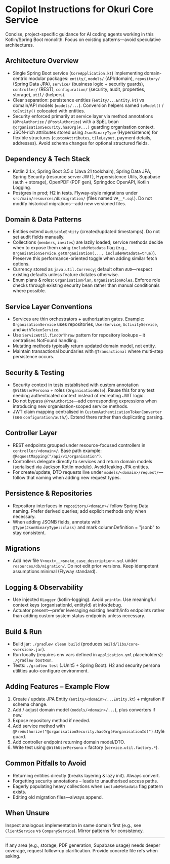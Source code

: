 # Copilot Instructions for Okuri Core Service

Concise, project-specific guidance for AI coding agents working in this Kotlin/Spring Boot monolith. Focus on existing patterns—avoid speculative architectures.

## Architecture Overview
- Single Spring Boot service (`CoreApplication.kt`) implementing domain-centric modular packages: `entity/`, `models/` (API/domain), `repository/` (Spring Data JPA), `service/` (business logic + security guards), `controller/` (REST), `configuration/` (security, audit, properties, storage), `util/` (helpers).
- Clear separation: persistence entities (`entity/...Entity.kt`) vs domain/API models (`models/...`). Conversion helpers named `toModel()` / `toEntity()` colocated with entities.
- Security enforced primarily at service layer via method annotations (`@PreAuthorize` / `@PostAuthorize`) with a SpEL bean `@organisationSecurity.hasOrg(#...)` guarding organisation context.
- JSON-rich attributes stored using `JsonBinaryType` (Hypersistence) for flexible structures (`customAttributes`, `tileLayout`, payment details, addresses). Avoid schema changes for optional structured fields.

## Dependency & Tech Stack
- Kotlin 2.1.x, Spring Boot 3.5.x (Java 21 toolchain), Spring Data JPA, Spring Security (resource server JWT), Hypersistence Utils, Supabase (auth + storage), OpenPDF (PDF gen), Springdoc OpenAPI, Kotlin Logging.
- Postgres in prod; H2 in tests. Flyway-style migrations under `src/main/resources/db/migration/` (files named `V#__*.sql`). Do not modify historical migrations—add new versioned files.

## Domain & Data Patterns
- Entities extend `AuditableEntity` (created/updated timestamps). Do not set audit fields manually.
- Collections (`members`, `invites`) are lazily loaded; service methods decide when to expose them using `includeMetadata` flag (e.g., `OrganisationService.getOrganisation(..., includeMetadata=true)`). Preserve this performance-oriented toggle when adding similar fetch options.
- Currency stored as `java.util.Currency`; default often `AUD`—respect existing defaults unless feature dictates otherwise.
- Enum plans & roles: `OrganisationPlan`, `OrganisationRoles`. Enforce role checks through existing security bean rather than manual conditionals where possible.

## Service Layer Conventions
- Services are thin orchestrators + authorization gates. Example: `OrganisationService` uses repositories, `UserService`, `ActivityService`, and `AuthTokenService`.
- Use `ServiceUtil.findOrThrow` pattern for repository lookups – it centralises NotFound handling.
- Mutating methods typically return updated domain model, not entity.
- Maintain transactional boundaries with `@Transactional` where multi-step persistence occurs.

## Security & Testing
- Security context in tests established with custom annotation `@WithUserPersona` + roles (`OrganisationRole`). Reuse this for any test needing authenticated context instead of recreating JWT logic.
- Do not bypass `@PreAuthorize`—add corresponding expressions when introducing new organisation-scoped service methods.
- JWT claim mapping centralised in `CustomAuthenticationTokenConverter` (see `configuration/auth/`). Extend there rather than duplicating parsing.

## Controller Layer
- REST endpoints grouped under resource-focused controllers in `controller/<domain>/`. Base path example: `@RequestMapping("/api/v1/organisation")`.
- Controllers delegate directly to services and return domain models (serialised via Jackson Kotlin module). Avoid leaking JPA entities.
- For create/update, DTO requests live under `models/<domain>/request/`—follow that naming when adding new request types.

## Persistence & Repositories
- Repository interfaces in `repository/<domain>/` follow Spring Data naming. Prefer derived queries; add explicit methods only when necessary.
- When adding JSONB fields, annotate with `@Type(JsonBinaryType::class)` and mark columnDefinition = "jsonb" to stay consistent.

## Migrations
- Add new file `V<next>__<snake_case_description>.sql` under `resources/db/migration/`. Do not edit prior versions. Keep idempotent assumptions minimal (Flyway standard).

## Logging & Observability
- Use injected `KLogger` (kotlin-logging). Avoid `println`. Use meaningful context keys (organisationId, entityId) at info/debug.
- Actuator present—prefer leveraging existing health/info endpoints rather than adding custom system status endpoints unless necessary.

## Build & Run
- Build jar: `./gradlew clean build` (produces `build/libs/core-<version>.jar`).
- Run locally (requires env vars defined in `application.yml` placeholders): `./gradlew bootRun`.
- Tests: `./gradlew test` (JUnit5 + Spring Boot). H2 and security persona utilities auto-configure environment.

## Adding Features – Example Flow
1. Create / update JPA Entity (`entity/<domain>/...Entity.kt`) + migration if schema change.
2. Add / adjust domain model (`models/<domain>/...`), plus converters if new.
3. Expose repository method if needed.
4. Add service method with `@PreAuthorize("@organisationSecurity.hasOrg(#organisationId)")` style guard.
5. Add controller endpoint returning domain model/DTO.
6. Write test using `@WithUserPersona` + factory (`service.util.factory.*`).

## Common Pitfalls to Avoid
- Returning entities directly (breaks layering & lazy init). Always convert.
- Forgetting security annotations – leads to unauthorised access paths.
- Eagerly populating heavy collections when `includeMetadata` flag pattern exists.
- Editing old migration files—always append.

## When Unsure
Inspect analogous implementation in same domain first (e.g., see `ClientService` vs `CompanyService`). Mirror patterns for consistency.

---
If any area (e.g., storage, PDF generation, Supabase usage) needs deeper coverage, request follow-up clarification. Provide concrete file refs when asking.
